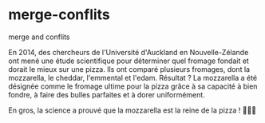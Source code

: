 # merge-conflits
merge and conflits

En 2014, des chercheurs de l'Université d'Auckland en Nouvelle-Zélande ont mené une étude scientifique pour déterminer quel fromage fondait et dorait le mieux sur une pizza. Ils ont comparé plusieurs fromages, dont la mozzarella, le cheddar, l'emmental et l'edam. Résultat ? La mozzarella a été désignée comme le fromage ultime pour la pizza grâce à sa capacité à bien fondre, à faire des bulles parfaites et à dorer uniformément.

En gros, la science a prouvé que la mozzarella est la reine de la pizza ! 👑🧀🍕

